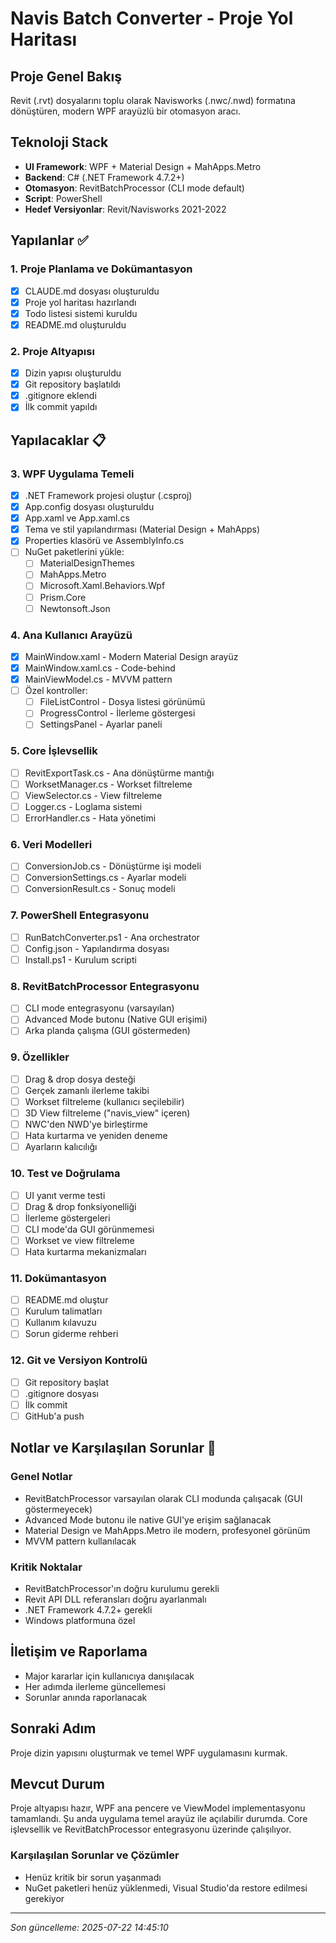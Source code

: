 # Navis Batch Converter - Proje Yol Haritası

## Proje Genel Bakış
Revit (.rvt) dosyalarını toplu olarak Navisworks (.nwc/.nwd) formatına dönüştüren, modern WPF arayüzlü bir otomasyon aracı.

## Teknoloji Stack
- **UI Framework**: WPF + Material Design + MahApps.Metro
- **Backend**: C# (.NET Framework 4.7.2+)
- **Otomasyon**: RevitBatchProcessor (CLI mode default)
- **Script**: PowerShell
- **Hedef Versiyonlar**: Revit/Navisworks 2021-2022

## Yapılanlar ✅

### 1. Proje Planlama ve Dokümantasyon
- [x] CLAUDE.md dosyası oluşturuldu
- [x] Proje yol haritası hazırlandı
- [x] Todo listesi sistemi kuruldu
- [x] README.md oluşturuldu

### 2. Proje Altyapısı
- [x] Dizin yapısı oluşturuldu
- [x] Git repository başlatıldı
- [x] .gitignore eklendi
- [x] İlk commit yapıldı

## Yapılacaklar 📋

### 3. WPF Uygulama Temeli
- [x] .NET Framework projesi oluştur (.csproj)
- [x] App.config dosyası oluşturuldu
- [x] App.xaml ve App.xaml.cs
- [x] Tema ve stil yapılandırması (Material Design + MahApps)
- [x] Properties klasörü ve AssemblyInfo.cs
- [ ] NuGet paketlerini yükle:
  - [ ] MaterialDesignThemes
  - [ ] MahApps.Metro
  - [ ] Microsoft.Xaml.Behaviors.Wpf
  - [ ] Prism.Core
  - [ ] Newtonsoft.Json

### 4. Ana Kullanıcı Arayüzü
- [x] MainWindow.xaml - Modern Material Design arayüz
- [x] MainWindow.xaml.cs - Code-behind
- [x] MainViewModel.cs - MVVM pattern
- [ ] Özel kontroller:
  - [ ] FileListControl - Dosya listesi görünümü
  - [ ] ProgressControl - İlerleme göstergesi
  - [ ] SettingsPanel - Ayarlar paneli

### 5. Core İşlevsellik
- [ ] RevitExportTask.cs - Ana dönüştürme mantığı
- [ ] WorksetManager.cs - Workset filtreleme
- [ ] ViewSelector.cs - View filtreleme
- [ ] Logger.cs - Loglama sistemi
- [ ] ErrorHandler.cs - Hata yönetimi

### 6. Veri Modelleri
- [ ] ConversionJob.cs - Dönüştürme işi modeli
- [ ] ConversionSettings.cs - Ayarlar modeli
- [ ] ConversionResult.cs - Sonuç modeli

### 7. PowerShell Entegrasyonu
- [ ] RunBatchConverter.ps1 - Ana orchestrator
- [ ] Config.json - Yapılandırma dosyası
- [ ] Install.ps1 - Kurulum scripti

### 8. RevitBatchProcessor Entegrasyonu
- [ ] CLI mode entegrasyonu (varsayılan)
- [ ] Advanced Mode butonu (Native GUI erişimi)
- [ ] Arka planda çalışma (GUI göstermeden)

### 9. Özellikler
- [ ] Drag & drop dosya desteği
- [ ] Gerçek zamanlı ilerleme takibi
- [ ] Workset filtreleme (kullanıcı seçilebilir)
- [ ] 3D View filtreleme ("navis_view" içeren)
- [ ] NWC'den NWD'ye birleştirme
- [ ] Hata kurtarma ve yeniden deneme
- [ ] Ayarların kalıcılığı

### 10. Test ve Doğrulama
- [ ] UI yanıt verme testi
- [ ] Drag & drop fonksiyonelliği
- [ ] İlerleme göstergeleri
- [ ] CLI mode'da GUI görünmemesi
- [ ] Workset ve view filtreleme
- [ ] Hata kurtarma mekanizmaları

### 11. Dokümantasyon
- [ ] README.md oluştur
- [ ] Kurulum talimatları
- [ ] Kullanım kılavuzu
- [ ] Sorun giderme rehberi

### 12. Git ve Versiyon Kontrolü
- [ ] Git repository başlat
- [ ] .gitignore dosyası
- [ ] İlk commit
- [ ] GitHub'a push

## Notlar ve Karşılaşılan Sorunlar 📝

### Genel Notlar
- RevitBatchProcessor varsayılan olarak CLI modunda çalışacak (GUI göstermeyecek)
- Advanced Mode butonu ile native GUI'ye erişim sağlanacak
- Material Design ve MahApps.Metro ile modern, profesyonel görünüm
- MVVM pattern kullanılacak

### Kritik Noktalar
- RevitBatchProcessor'ın doğru kurulumu gerekli
- Revit API DLL referansları doğru ayarlanmalı
- .NET Framework 4.7.2+ gerekli
- Windows platformuna özel

## İletişim ve Raporlama
- Major kararlar için kullanıcıya danışılacak
- Her adımda ilerleme güncellemesi
- Sorunlar anında raporlanacak

## Sonraki Adım
Proje dizin yapısını oluşturmak ve temel WPF uygulamasını kurmak.

## Mevcut Durum
Proje altyapısı hazır, WPF ana pencere ve ViewModel implementasyonu tamamlandı. Şu anda uygulama temel arayüz ile açılabilir durumda. Core işlevsellik ve RevitBatchProcessor entegrasyonu üzerinde çalışılıyor.

### Karşılaşılan Sorunlar ve Çözümler
- Henüz kritik bir sorun yaşanmadı
- NuGet paketleri henüz yüklenmedi, Visual Studio'da restore edilmesi gerekiyor

---
*Son güncelleme: 2025-07-22 14:45:10*